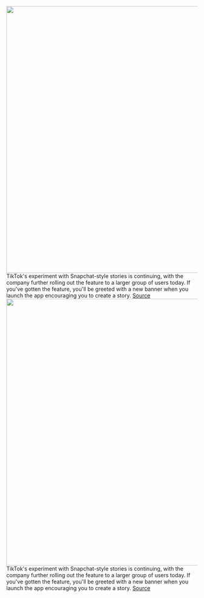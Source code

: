 <img src='https://cdn.vox-cdn.com/thumbor/36YCYtXhXKF72nVGgmiopBIaiRw=/0x0:2040x1360/1200x800/filters:focal(857x517:1183x843)/cdn.vox-cdn.com/uploads/chorus_image/image/70637774/acastro_190723_1777_tiktok_0001.0.0.jpg' width='700px' /><br/>
TikTok's experiment with Snapchat-style stories is continuing, with the company further rolling out the feature to a larger group of users today. If you've gotten the feature, you'll be greeted with a new banner when you launch the app encouraging you to create a story.
<a href='https://www.theverge.com/2022/3/17/22983504/tiktok-snapchat-stories-rollout-feature'> Source <a/><img src='https://cdn.vox-cdn.com/thumbor/36YCYtXhXKF72nVGgmiopBIaiRw=/0x0:2040x1360/1200x800/filters:focal(857x517:1183x843)/cdn.vox-cdn.com/uploads/chorus_image/image/70637774/acastro_190723_1777_tiktok_0001.0.0.jpg' width='700px' /><br/>
TikTok's experiment with Snapchat-style stories is continuing, with the company further rolling out the feature to a larger group of users today. If you've gotten the feature, you'll be greeted with a new banner when you launch the app encouraging you to create a story.
<a href='https://www.theverge.com/2022/3/17/22983504/tiktok-snapchat-stories-rollout-feature'> Source <a/>